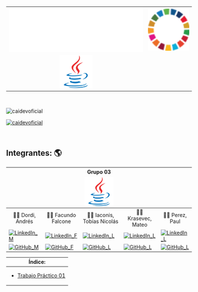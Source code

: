 <table>
    <tr>
        <td align='center'>
            <img alt="Logo UTN Large" src="./assets/logo_utn_large.png?raw=true" href="https://www.frgp.utn.edu.ar/" width="390px"/>
        </td>
        <td align='center'>
            <img alt="Logo UTN Small" src="./assets/logo_utn_small.png?raw=true" href="https://frgp.cvg.utn.edu.ar/" width="120px"/>
        </td>
    </tr>
    <tr>
        <td align="center">
            <img alt="Logo Java" src="https://raw.githubusercontent.com/devicons/devicon/master/icons/java/java-original.svg?raw=true" height="90px" />
        </td>
    </tr>
</table></br>

<p align="left"> <img src="https://komarev.com/ghpvc/?username=caidevoficial&label=Profile%20views&color=0e75b6&style=flat" alt="caidevoficial" /> </p>

<p align="left"> <a href="https://github.com/caidevoficial"><img src="https://github-profile-trophy.vercel.app/?username=caidevoficial&theme=nord&column=7" alt="caidevoficial" /></a> </p><br>


## Integrantes: 🌎

<table class="quienes_somos">
  <theader>
    <th colspan="5"><center>Grupo 03</center></th>
    <tr>
      <td colspan="5">
        <div align='center' id='Logo'>
          <img class="circular" alt="SPD" align='center' src="https://raw.githubusercontent.com/devicons/devicon/master/icons/java/java-original.svg?raw=true" width="80px" height="80px"/>
        </div>
      </td>
    </tr>
  </theader>
  <tbody>
    <tr>
      <td>
        <center>🦸‍♂️ Dordi, Andr&eacute;s</center>
      </td>
      <td>
        <center>🦹‍♂️ Facundo Falcone</center>
      </td>
      <td>
        <center>🦹‍♂️ Iaconis, Tobías Nicol&aacute;s</center>
      </td>
      <td>
        <center>🦹‍♂️ Krasevec, Mateo</center>
      </td>
      <td>
        <center>🦹‍♂️ Perez, Paul</center>
      </td>
    </tr>
    <tr>
      <td>
        <a href=""><img alt="LinkedIn_M" src="https://img.shields.io/badge/linkedin-%230077B5.svg?&style=for-the-badge&logo=linkedin&logoColor=white" width="125px" height="30px"/>
      </td>
      <td>
        <a href="https://www.linkedin.com/in/facundo-falcone/"><img alt="LinkedIn_F" src="https://img.shields.io/badge/linkedin-%230077B5.svg?&style=for-the-badge&logo=linkedin&logoColor=white" width="125px" height="30px"/>
      </td>
      <td>
        <a href=""><img alt="LinkedIn_L" src="https://img.shields.io/badge/linkedin-%230077B5.svg?&style=for-the-badge&logo=linkedin&logoColor=white" width="125px" height="30px"/>
      </td>
      <td>
        <a href=""><img alt="LinkedIn_L" src="https://img.shields.io/badge/linkedin-%230077B5.svg?&style=for-the-badge&logo=linkedin&logoColor=white" width="125px" height="30px"/>
      </td>
      <td>
        <a href=""><img alt="LinkedIn_L" src="https://img.shields.io/badge/linkedin-%230077B5.svg?&style=for-the-badge&logo=linkedin&logoColor=white" width="125px" height="30px"/>
      </td>
    </tr>
    <tr>
      <td>
        <a href="https://github.com/Andylisco"><img alt="GitHub_M" src="https://img.shields.io/badge/GitHub-%2312100E.svg?&style=for-the-badge&logo=Github&logoColor=white" width="125px" height="30px" />
      </td>
      <td>
        <a href="https://github.com/caidevOficial/"><img alt="GitHub_F" src="https://img.shields.io/badge/GitHub-%2312100E.svg?&style=for-the-badge&logo=Github&logoColor=white" width="125px" height="30px" />
      </td>
      <td>
        <a href="https://github.com/TobiasIaconis99"><img alt="GitHub_L" src="https://img.shields.io/badge/GitHub-%2312100E.svg?&style=for-the-badge&logo=Github&logoColor=white" width="125px" height="30px" />
      </td>
      <td>
        <a href="https://github.com/mateokrasevec"><img alt="GitHub_L" src="https://img.shields.io/badge/GitHub-%2312100E.svg?&style=for-the-badge&logo=Github&logoColor=white" width="125px" height="30px" />
      </td>
      <td>
        <a href="https://github.com/PaulPerez1997"><img alt="GitHub_L" src="https://img.shields.io/badge/GitHub-%2312100E.svg?&style=for-the-badge&logo=Github&logoColor=white" width="125px" height="30px" />
      </td>
    </tr>
  </tbody>
</table>


<table>
    <theader>
        <th>&Iacute;ndice:</th>
    </theader>
    <tbody>
        <tr>
            <td>
                <ul>
                    <li>
                        <a href="./TP_01\TP1_GRUPO_3">Trabajo Pr&aacute;ctico 01
                    </li>
                </ul>
            </td>
        </tr>
    </tbody>
</table>